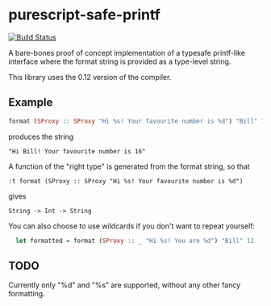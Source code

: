 # purescript-safe-printf

[![Build Status](https://travis-ci.org/kcsongor/purescript-safe-printf.svg?branch=master)](https://travis-ci.org/kcsongor/purescript-safe-printf)

A bare-bones proof of concept implementation of a typesafe printf-like interface
where the format string is provided as a type-level string.

This library uses the 0.12 version of the compiler.

## Example

```purescript
format (SProxy :: SProxy "Hi %s! Your favourite number is %d") "Bill" 16
```

produces the string

```
"Hi Bill! Your favourite number is 16"
```

A function of the "right type" is generated from the format string, so that

```
:t format (SProxy :: SProxy "Hi %s! Your favourite number is %d")
```

gives
```
String -> Int -> String
```

You can also choose to use wildcards if you don't want to repeat yourself:

```purs
  let formatted = format (SProxy :: _ "Hi %s! You are %d") "Bill" 12
```


## TODO
Currently only "%d" and "%s" are supported, without any other fancy formatting.
